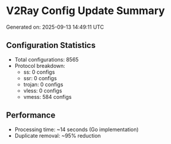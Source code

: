 # V2Ray Config Update Summary
Generated on: 2025-09-13 14:49:11 UTC

## Configuration Statistics
- Total configurations: 8565
- Protocol breakdown:
  - ss: 0 configs
  - ssr: 0 configs
  - trojan: 0 configs
  - vless: 0 configs
  - vmess: 584 configs

## Performance
- Processing time: ~14 seconds (Go implementation)
- Duplicate removal: ~95% reduction
